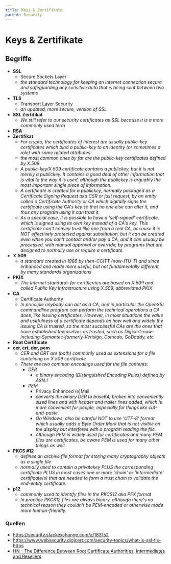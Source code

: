 ```yaml
---
title: Keys & Zertifikate
parent: Security
---
```


# Keys & Zertifikate

## Begriffe
- **SSL**
  - Secure Sockets Layer
  - *the standard technology for keeping an internet connection secure and safeguarding any sensitive data that is being sent between two systems* 
- **TLS**
  - Transport Layer Security
  - *an updated, more secure, version of SSL*
- **SSL Zertifikat**
  - *We still refer to our security certificates as SSL because it is a more commonly used term* 
- **RSA**
- **Zertifikat**
  - *For crypto, the certificates of interest are usually public-key certificates which bind a public-key to an identity (or sometimes a role) with some related attributes* 
  - *the most common ones by far are the public-key certificates defined by X.509*
  - *A public-key/X.509 certificate contains a publickey, but it is not merely a publickey. It contains a good deal of other information that is vital to the way it is used, although the publickey is arguably the most important single piece of information.*
  - *A certificate is created for a publickey, normally packaged as a Certificate Signing Request aka CSR or just request, by an entity called a Certificate Authority or CA which digitally signs the certificate using the CA's key so that no one else can alter it, and thus any program using it can trust it.*
  - *As a special case, it is possible to have a 'self-signed' certificate, which is signed using its own key instead of a CA's key. This certificate can't convey trust like one from a real CA, because it is NOT effectively protected against substitution, but it can be created even when you can't contact and/or pay a CA, and it can usually be processed, with manual approval or override, by programs that are designed to normally use or require a certificate.*
- **X.509**
  - *a standard created in 1988 by then-CCITT (now-ITU-T) and since enhanced and made more useful, but not fundamentally different, by many standards organizations* 
- **PKIX**
  - *The Internet standards for certificates are based on X.509 and called Public Key Infrastructure using X.509, abbreviated PKIX* 
- **CA**
  - Certificate Authority
  - *In principle anybody can act as a CA, and in particular the OpenSSL commandline program can perform the technical operations a CA does, like issuing certificates. However, in most situations the value and usefulness of a certificate depends on how well and widely the issuing CA is trusted, so the most successful CAs are the ones that have established themselves as trusted, such as Digicert-now-including-Symantec-formerly-Verisign, Comodo, GoDaddy, etc.*
- **Root Certificate** 
- **cer, crt, der, pem**
  - *CER and CRT are (both) commonly used as extensions for a file containing an X.509 certificate*
  - *There are two common encodings used for the file contents:*
    - *DER*
      - *a binary encoding (Distinguished Encoding Rules) defined by ASN.1*
    - *PEM*
      - Privacy Enhanced (e)Mail
      - *converts the binary DER to base64, broken into conveniently sized lines and with header and trailer lines added, which is more convenient for people, especially for things like cut-and-paste.*
      - *On Windows, also be careful NOT to use 'UTF-8' format which usually adds a Byte Order Mark that is not visible on the display but interferes with a program reading the file.*
      - *Although PEM is widely used for certificates and many PEM files are certificates, be aware PEM is used for many other things as well.*
- **PKCS #12**
  - *defines an archive file format for storing many cryptography objects as a single file* 
  - *normally used to contain a privatekey PLUS the corresponding certificate PLUS in most cases one or more 'chain' or 'intermediate' certificate(s) that are needed to form a trust chain to validate the end-entity certificate.*
- **p12**
  - *commonly used to identify files in the PKCS12 aka PFX format*
  - *In practice PKCS12 files are always binary, although there's no technical reason they couldn't be PEM-encoded or otherwise made more human-friendly.*

### Quellen
- <https://security.stackexchange.com/a/183152>
- <https://www.websecurity.digicert.com/security-topics/what-is-ssl-tls-https>
- [HN - The Difference Between Root Certificate Authorities, Intermediates and Resellers](https://news.ycombinator.com/item?id=36379265)
